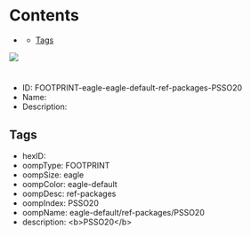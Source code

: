 



Contents
========

* [](#)
	* [Tags](#tags)
  
![][im]
# 

- ID: FOOTPRINT-eagle-eagle-default-ref-packages-PSSO20
- Name: 
- Description: 

## Tags

- hexID: 
- oompType: FOOTPRINT
- oompSize: eagle
- oompColor: eagle-default
- oompDesc: ref-packages
- oompIndex: PSSO20
- oompName: eagle-default/ref-packages/PSSO20
- description: &lt;b&gt;PSSO20&lt;/b&gt;



[im]: image.png
